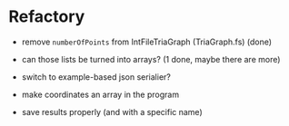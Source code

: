 # Refactory

- remove `numberOfPoints` from IntFileTriaGraph (TriaGraph.fs) (done)

- can those lists be turned into arrays? (1 done, maybe there are more)

- switch to example-based json serialier?

- make coordinates an array in the program

- save results properly (and with a specific name)